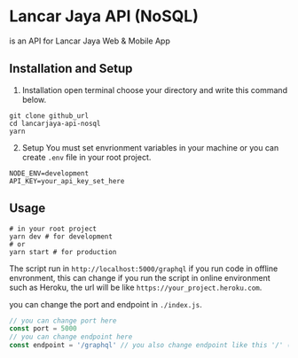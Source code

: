 # Lancar Jaya API (NoSQL)
is an API for Lancar Jaya Web & Mobile App

## Installation and Setup
1. Installation
open terminal choose your directory and write this command below.
```terminal
git clone github_url
cd lancarjaya-api-nosql
yarn
```

2. Setup
You must set envrionment variables in your machine or you can create ```.env``` file in your root project.
```terminal
NODE_ENV=development
API_KEY=your_api_key_set_here
```


## Usage
```terminal
# in your root project
yarn dev # for development
# or
yarn start # for production
```
The script run in ```http://localhost:5000/graphql``` if you run code in offline envronment, this can change if you run the script in online environment such as Heroku, the url will be like ```https://your_project.heroku.com```.

you can change the port and endpoint in ```./index.js```.
```javascript
// you can change port here
const port = 5000
// you can change endpoint here
const endpoint = '/graphql' // you also change endpoint like this '/' (will be: http://your_domain:your_port/)
```